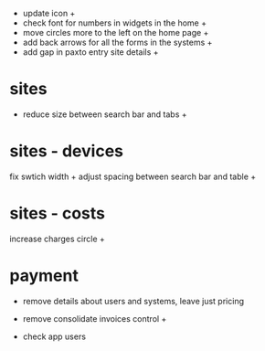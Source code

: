 - update icon +
- check font for numbers in widgets in the home +
- move circles more to the left on the home page + 
- add back arrows for all the forms in the systems +
- add gap in paxto entry site details +

# sites
- reduce size between search bar and tabs + 

# sites - devices
fix swtich width +
adjust spacing between search bar and table +

# sites - costs
increase charges circle +

# payment
- remove details about users and systems, leave just pricing
- remove consolidate invoices control +

- check app users
